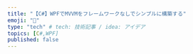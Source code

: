 ```yaml
---
title: "【C#】WPFでMVVMをフレームワークなしでシンプルに構築する"
emoji: "📘"
type: "tech" # tech: 技術記事 / idea: アイデア
topics: [C#,WPF]
published: false
---
```

